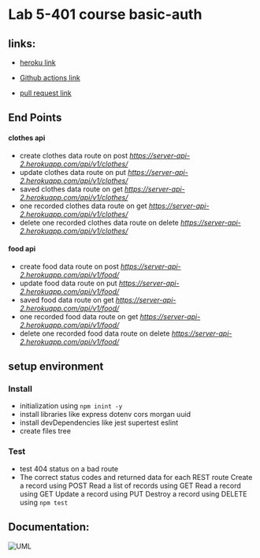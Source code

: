 
# Lab 5-401 course basic-auth

## links:
- [heroku link](https:/server-api-2.herokuapp.com/)

- [Github actions link](https://github.com/Fatensamman/api-server/actions)

- [pull request link](https:/github.com/Fatensamman/api-server/pull/1)

## End Points
#### clothes api
-  create clothes data route on post *https://server-api-2.herokuapp.com/api/v1/clothes/*
-  update clothes data route on put *https://server-api-2.herokuapp.com/api/v1/clothes/<id>*
-  saved clothes data route on get *https://server-api-2.herokuapp.com/api/v1/clothes/*
-  one recorded clothes data route on get *https://server-api-2.herokuapp.com/api/v1/clothes/<id>*
-  delete one recorded clothes data route on delete *https://server-api-2.herokuapp.com/api/v1/clothes/<id>*

#### food api
- create food data route on post *https://server-api-2.herokuapp.com/api/v1/food/*
-  update food data route on put *https://server-api-2.herokuapp.com/api/v1/food/<id>*
-  saved food data route on get *https://server-api-2.herokuapp.com/api/v1/food/*
-  one recorded food data route on get *https://server-api-2.herokuapp.com/api/v1/food/<id>*
-  delete one recorded food data route on delete *https://server-api-2.herokuapp.com/api/v1/food/<id>*


## setup  environment

### Install
- initialization using  `npm inint -y`
- install libraries like express dotenv cors morgan uuid
- install devDependencies like jest supertest eslint
- create files tree

### Test
- test 404 status  on a bad route
- The correct status codes and returned data for each REST route
     Create a record using POST
     Read a list of records using GET
     Read a record using GET
     Update a record using PUT
     Destroy a record using DELETE
 using `npm test `


 ## Documentation:
 ![UML](3.PNG)